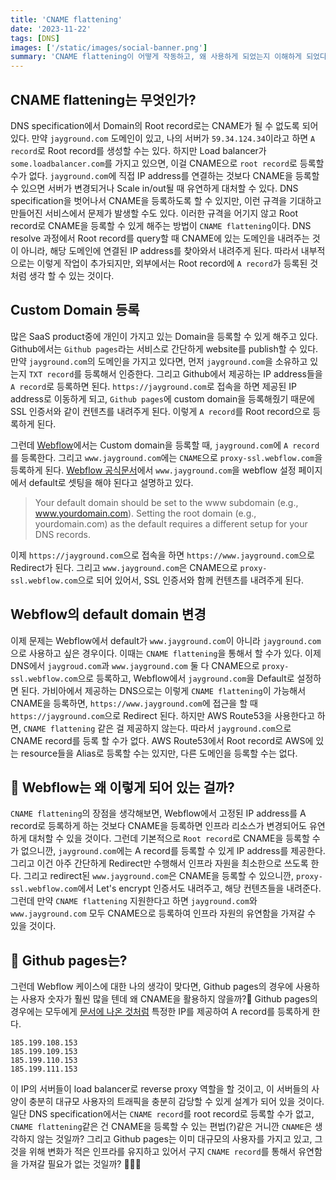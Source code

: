 ```yaml
---
title: 'CNAME flattening'
date: '2023-11-22'
tags: [DNS]
images: ['/static/images/social-banner.png']
summary: 'CNAME flattening이 어떻게 작동하고, 왜 사용하게 되었는지 이해하게 되었다.'
---
```


## CNAME flattening는 무엇인가?

DNS specification에서 Domain의 Root record로는 CNAME가 될 수 없도록 되어 있다. 만약 `jayground.com` 도메인이 있고, 나의 서버가 `59.34.124.34`이라고 하면 `A record`로 Root record를 생성할 수는 있다. 하지만 Load balancer가 `some.loadbalancer.com`를 가지고 있으면, 이걸 CNAME으로 `root record`로 등록할 수가 없다. `jayground.com`에 직접 IP address를 연결하는 것보다 CNAME을 등록할 수 있으면 서버가 변경되거나 Scale in/out될 때 유연하게 대처할 수 있다. DNS specification을 벗어나서 CNAME을 등록하도록 할 수 있지만, 이런 규격을 기대하고 만들어진 서비스에서 문제가 발생할 수도 있다. 이러한 규격을 어기지 않고 Root record로 CNAME을 등록할 수 있게 해주는 방법이 `CNAME flattening`이다. DNS resolve 과정에서 Root record를 query할 때 CNAME에 있는 도메인을 내려주는 것이 아니라, 해당 도메인에 연결된 IP address를 찾아와서 내려주게 된다. 따라서 내부적으로는 이렇게 작업이 추가되지만, 외부에서는 Root record에 `A record`가 등록된 것처럼 생각 할 수 있는 것이다.

## Custom Domain 등록

많은 SaaS product중에 개인이 가지고 있는 Domain을 등록할 수 있게 해주고 있다. Github에서는 `Github pages`라는 서비스로 간단하게 website를 publish할 수 있다. 만약 `jayground.com`의 도메인을 가지고 있다면, 먼저 `jayground.com`을 소유하고 있는지 `TXT record`를 등록해서 인증한다. 그리고 Github에서 제공하는 IP address들을 `A record`로 등록하면 된다. `https://jayground.com`로 접속을 하면 제공된 IP address로 이동하게 되고, `Github pages`에 custom domain을 등록해줬기 때문에 SSL 인증서와 같이 컨텐츠를 내려주게 된다. 이렇게 `A record`를 Root record으로 등록하게 된다.

그런데 [Webflow](https://webflow.com/)에서는 Custom domain을 등록할 때, `jayground.com`에 `A record`를 등록한다. 그리고 `www.jayground.com`에는 `CNAME`으로 `proxy-ssl.webflow.com`을 등록하게 된다. [Webflow 공식문서](https://university.webflow.com/lesson/manually-connect-a-custom-domain?topics=hosting-code-export)에서 `www.jayground.com`을 webflow 설정 페이지에서 default로 셋팅을 해야 된다고 설명하고 있다.

> Your default domain should be set to the www subdomain (e.g., www.yourdomain.com). Setting the root domain (e.g., yourdomain.com) as the default requires a different setup for your DNS records.

이제 `https://jayground.com`으로 접속을 하면 `https://www.jayground.com`으로 Redirect가 된다. 그리고 `www.jayground.com`은 CNAME으로 `proxy-ssl.webflow.com`으로 되어 있어서, SSL 인증서와 함께 컨텐츠를 내려주게 된다.

## Webflow의 default domain 변경

이제 문제는 Webflow에서 default가 `www.jayground.com`이 아니라 `jayground.com`으로 사용하고 싶은 경우이다. 이때는 `CNAME flattening`을 통해서 할 수가 있다. 이제 DNS에서 `jaygroud.com`과 `www.jayground.com` 둘 다 CNAME으로 `proxy-ssl.webflow.com`으로 등록하고, Webflow에서 `jayground.com`을 Default로 설정하면 된다. 가비아에서 제공하는 DNS으로는 이렇게 `CNAME flattening`이 가능해서 CNAME을 등록하면, `https://www.jayground.com`에 접근을 할 때 `https://jayground.com`으로 Redirect 된다. 하지만 AWS Route53을 사용한다고 하면, `CNAME flattening` 같은 걸 제공하지 않는다. 따라서 `jayground.com`으로 CNAME record를 등록 할 수가 없다. AWS Route53에서 Root record로 AWS에 있는 resource들을 Alias로 등록할 수는 있지만, 다른 도메인을 등록할 수는 없다.

## 🤔 Webflow는 왜 이렇게 되어 있는 걸까?

`CNAME flattening`의 장점을 생각해보면, Webflow에서 고정된 IP address를 A record로 등록하게 하는 것보다 CNAME을 등록하면 인프라 리소스가 변경되어도 유연하게 대처할 수 있을 것이다. 그런데 기본적으로 `Root record`로 CNAME을 등록할 수가 없으니깐, `jayground.com`에는 A record를 등록할 수 있게 IP address를 제공한다. 그리고 이건 아주 간단하게 Redirect만 수행해서 인프라 자원을 최소한으로 쓰도록 한다. 그리고 redirect된 `www.jayground.com`은 CNAME을 등록할 수 있으니깐, `proxy-ssl.webflow.com`에서 Let's encrypt 인증서도 내려주고, 해당 컨텐츠들을 내려준다. 그런데 만약 `CNAME flattening` 지원한다고 하면 `jayground.com`와 `www.jayground.com` 모두 CNAME으로 등록하여 인프라 자원의 유연함을 가져갈 수 있을 것이다.

## 🤔 Github pages는?

그런데 Webflow 케이스에 대한 나의 생각이 맞다면, Github pages의 경우에 사용하는 사용자 숫자가 훨씬 많을 텐데 왜 CNAME을 활용하지 않을까?🤔 Github pages의 경우에는 모두에게 [문서에 나온 것처럼](https://docs.github.com/en/pages/configuring-a-custom-domain-for-your-github-pages-site/managing-a-custom-domain-for-your-github-pages-site) 특정한 IP를 제공하여 A record를 등록하게 한다.

```
185.199.108.153
185.199.109.153
185.199.110.153
185.199.111.153
```

이 IP의 서버들이 load balancer로 reverse proxy 역할을 할 것이고, 이 서버들의 사양이 충분히 대규모 사용자의 트래픽을 충분히 감당할 수 있게 설계가 되어 있을 것이다. 일단 DNS specification에서는 `CNAME record`를 root record로 등록할 수가 없고, `CNAME flattening`같은 건 CNAME을 등록할 수 있는 편법(?)같은 거니깐 `CNAME`은 생각하지 않는 것일까? 그리고 Github pages는 이미 대규모의 사용자를 가지고 있고, 그것을 위해 변화가 적은 인프라를 유지하고 있어서 구지 `CNAME record`를 통해서 유연함을 가져갈 필요가 없는 것일까? 🤔🤔🤔
